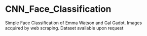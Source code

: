 # CNN_Face_Classification
Simple Face Classification of Emma Watson and Gal Gadot. Images acquired by web scraping.
Dataset available upon request
